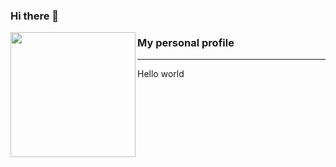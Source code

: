 ### Hi there 👋

<p>
  <img align="left" width="200" height="200" src="https://raw.githubusercontent.com/Diogenes1993/Diogenes1993/master/Img/puppeteer.png?raw=true">
  
### My personal profile
---
Hello world